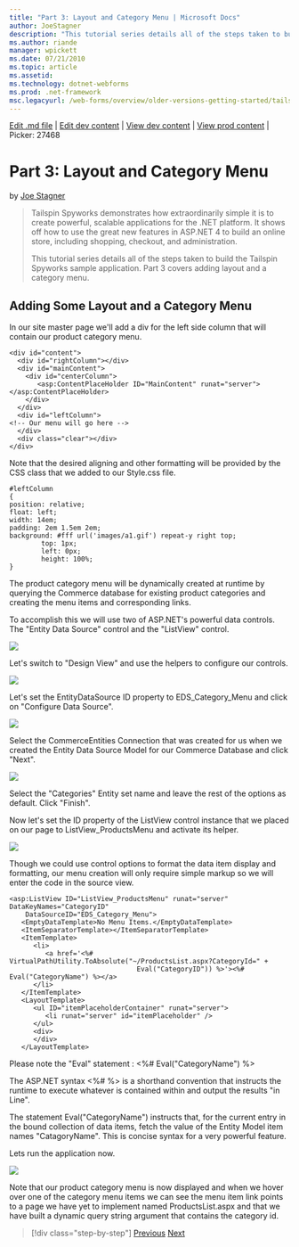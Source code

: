 ```yaml
---
title: "Part 3: Layout and Category Menu | Microsoft Docs"
author: JoeStagner
description: "This tutorial series details all of the steps taken to build the Tailspin Spyworks sample application. Part 3 covers adding layout and a category menu."
ms.author: riande
manager: wpickett
ms.date: 07/21/2010
ms.topic: article
ms.assetid: 
ms.technology: dotnet-webforms
ms.prod: .net-framework
msc.legacyurl: /web-forms/overview/older-versions-getting-started/tailspin-spyworks/tailspin-spyworks-part-3
---
```

[Edit .md file](C:\Projects\msc\dev\Msc.Www\Web.ASP\App_Data\github\web-forms\overview\older-versions-getting-started\tailspin-spyworks\tailspin-spyworks-part-3.md) | [Edit dev content](http://www.aspdev.net/umbraco#/content/content/edit/25226) | [View dev content](http://docs.aspdev.net/tutorials/web-forms/overview/older-versions-getting-started/tailspin-spyworks/tailspin-spyworks-part-3.html) | [View prod content](http://www.asp.net/web-forms/overview/older-versions-getting-started/tailspin-spyworks/tailspin-spyworks-part-3) | Picker: 27468

Part 3: Layout and Category Menu
====================
by [Joe Stagner](https://github.com/JoeStagner)

> Tailspin Spyworks demonstrates how extraordinarily simple it is to create powerful, scalable applications for the .NET platform. It shows off how to use the great new features in ASP.NET 4 to build an online store, including shopping, checkout, and administration.
> 
> This tutorial series details all of the steps taken to build the Tailspin Spyworks sample application. Part 3 covers adding layout and a category menu.


## <a id="_Toc260221669"></a>  Adding Some Layout and a Category Menu

In our site master page we'll add a div for the left side column that will contain our product category menu.

    <div id="content">
      <div id="rightColumn"></div>
      <div id="mainContent">
        <div id="centerColumn">
           <asp:ContentPlaceHolder ID="MainContent" runat="server"></asp:ContentPlaceHolder>
        </div>
      </div>
      <div id="leftColumn">
    <!-- Our menu will go here -->       
      </div>
      <div class="clear"></div>
    </div>

Note that the desired aligning and other formatting will be provided by the CSS class that we added to our Style.css file.

    #leftColumn
    {
    position: relative;
    float: left;
    width: 14em;
    padding: 2em 1.5em 2em;
    background: #fff url('images/a1.gif') repeat-y right top;
        	top: 1px;
        	left: 0px;
        	height: 100%;
    }

The product category menu will be dynamically created at runtime by querying the Commerce database for existing product categories and creating the menu items and corresponding links.

To accomplish this we will use two of ASP.NET's powerful data controls. The "Entity Data Source" control and the "ListView" control.

![](tailspin-spyworks-part-3/_static/image1.jpg)

Let's switch to "Design View" and use the helpers to configure our controls.

![](tailspin-spyworks-part-3/_static/image2.jpg)

Let's set the EntityDataSource ID property to EDS\_Category\_Menu and click on "Configure Data Source".

![](tailspin-spyworks-part-3/_static/image3.jpg)

Select the CommerceEntities Connection that was created for us when we created the Entity Data Source Model for our Commerce Database and click "Next".

![](tailspin-spyworks-part-3/_static/image4.jpg)

Select the "Categories" Entity set name and leave the rest of the options as default. Click "Finish".

Now let's set the ID property of the ListView control instance that we placed on our page to ListView\_ProductsMenu and activate its helper.

![](tailspin-spyworks-part-3/_static/image5.jpg)

Though we could use control options to format the data item display and formatting, our menu creation will only require simple markup so we will enter the code in the source view.

    <asp:ListView ID="ListView_ProductsMenu" runat="server" DataKeyNames="CategoryID" 
    	DataSourceID="EDS_Category_Menu">
       <EmptyDataTemplate>No Menu Items.</EmptyDataTemplate>
       <ItemSeparatorTemplate></ItemSeparatorTemplate>
       <ItemTemplate>
          <li>
             <a href='<%# VirtualPathUtility.ToAbsolute("~/ProductsList.aspx?CategoryId=" + 
                                    Eval("CategoryID")) %>'><%# Eval("CategoryName") %></a>
          </li>
       </ItemTemplate>               
       <LayoutTemplate>
          <ul ID="itemPlaceholderContainer" runat="server">
             <li runat="server" id="itemPlaceholder" />
          </ul>
          <div>
          </div>
       </LayoutTemplate>

Please note the "Eval" statement : &lt;%# Eval("CategoryName") %&gt;

The ASP.NET syntax &lt;%# %&gt; is a shorthand convention that instructs the runtime to execute whatever is contained within and output the results "in Line".

The statement Eval("CategoryName") instructs that, for the current entry in the bound collection of data items, fetch the value of the Entity Model item names "CatagoryName". This is concise syntax for a very powerful feature.

Lets run the application now.

![](tailspin-spyworks-part-3/_static/image6.jpg)

Note that our product category menu is now displayed and when we hover over one of the category menu items we can see the menu item link points to a page we have yet to implement named ProductsList.aspx and that we have built a dynamic query string argument that contains the category id.

>[!div class="step-by-step"] [Previous](tailspin-spyworks-part-2.md) [Next](tailspin-spyworks-part-4.md)